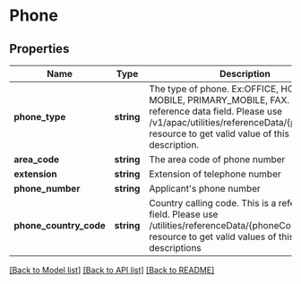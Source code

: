 # Phone

## Properties
Name | Type | Description | Notes
------------ | ------------- | ------------- | -------------
**phone_type** | **string** | The type of phone. Ex:OFFICE, HOME, MOBILE, PRIMARY_MOBILE, FAX. This is a reference data field. Please use /v1/apac/utilities/referenceData/{phoneType} resource to get valid value of this field with description. | 
**area_code** | **string** | The area code of phone number | [optional] 
**extension** | **string** | Extension of telephone number | [optional] 
**phone_number** | **string** | Applicant&#x27;s phone number | 
**phone_country_code** | **string** | Country calling code. This is a reference data field. Please use /utilities/referenceData/{phoneCountryCode} resource to get valid values of this field with descriptions | 

[[Back to Model list]](../../README.md#documentation-for-models) [[Back to API list]](../../README.md#documentation-for-api-endpoints) [[Back to README]](../../README.md)

